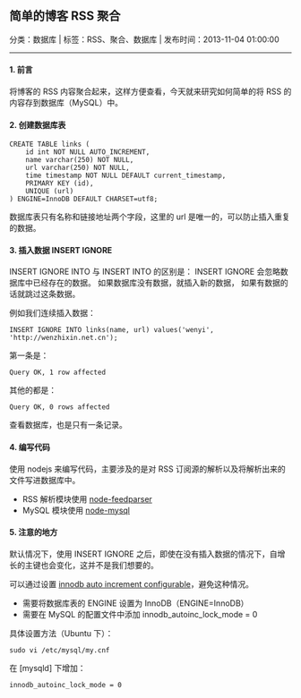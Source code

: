 ## 简单的博客 RSS 聚合

分类：数据库 | 标签：RSS、聚合、数据库 | 发布时间：2013-11-04 01:00:00

___

#### 1. 前言

将博客的 RSS 内容聚合起来，这样方便查看，今天就来研究如何简单的将 RSS 的内容存到数据库（MySQL）中。

#### 2. 创建数据库表

	CREATE TABLE links (  
	    id int NOT NULL AUTO_INCREMENT,  
	    name varchar(250) NOT NULL,
	    url varchar(250) NOT NULL,
	    time timestamp NOT NULL DEFAULT current_timestamp,
	    PRIMARY KEY (id),
	    UNIQUE (url)
	) ENGINE=InnoDB DEFAULT CHARSET=utf8;
	
数据库表只有名称和链接地址两个字段，这里的 url 是唯一的，可以防止插入重复的数据。

#### 3. 插入数据 INSERT IGNORE

INSERT IGNORE INTO 与 INSERT INTO 的区别是：
INSERT IGNORE 会忽略数据库中已经存在的数据。
如果数据库没有数据，就插入新的数据，
如果有数据的话就跳过这条数据。

例如我们连续插入数据：

	INSERT IGNORE INTO links(name, url) values('wenyi', 'http://wenzhixin.net.cn');
	
第一条是：

	Query OK, 1 row affected

其他的都是：

	Query OK, 0 rows affected
	
查看数据库，也是只有一条记录。

#### 4. 编写代码

使用 nodejs 来编写代码，主要涉及的是对 RSS 订阅源的解析以及将解析出来的文件写进数据库中。

* RSS 解析模块使用 [node-feedparser](https://github.com/danmactough/node-feedparser)
* MySQL 模块使用 [node-mysql](https://github.com/felixge/node-mysql)

#### 5. 注意的地方

默认情况下，使用 INSERT IGNORE 之后，即使在没有插入数据的情况下，自增长的主键也会变化，这并不是我们想要的。

可以通过设置 [innodb auto increment configurable](http://dev.mysql.com/doc/refman/5.1/en/innodb-auto-increment-handling.html#innodb-auto-increment-configurable)，避免这种情况。

* 需要将数据库表的 ENGINE 设置为 InnoDB（ENGINE=InnoDB）
* 需要在 MySQL 的配置文件中添加 innodb_autoinc_lock_mode = 0

具体设置方法（Ubuntu 下）：

	sudo vi /etc/mysql/my.cnf
	
在 [mysqld] 下增加：

	innodb_autoinc_lock_mode = 0
